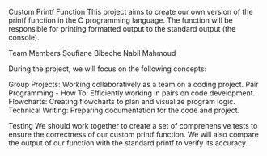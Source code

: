 Custom Printf Function
This project aims to create our own version of the printf function in the C programming language. The function will be responsible for printing formatted output to the standard output (the console).

Team Members
Soufiane Bibeche
Nabil Mahmoud

During the project, we will focus on the following concepts:

Group Projects: Working collaboratively as a team on a coding project.
Pair Programming - How To: Efficiently working in pairs on code development.
Flowcharts: Creating flowcharts to plan and visualize program logic.
Technical Writing: Preparing documentation for the code and project.


Testing
We should work together to create a set of comprehensive tests to ensure the correctness of our custom printf function. We will also compare the output of our function with the standard printf to verify its accuracy.
